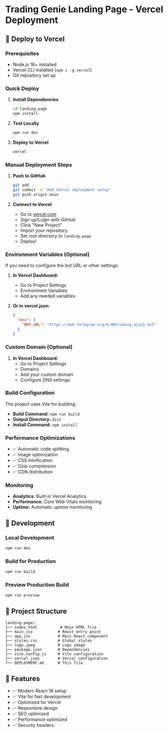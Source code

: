 # Trading Genie Landing Page - Vercel Deployment

## 🚀 Deploy to Vercel

### Prerequisites
- Node.js 16+ installed
- Vercel CLI installed (`npm i -g vercel`)
- Git repository set up

### Quick Deploy

1. **Install Dependencies**
   ```bash
   cd landing-page
   npm install
   ```

2. **Test Locally**
   ```bash
   npm run dev
   ```

3. **Deploy to Vercel**
   ```bash
   vercel
   ```

### Manual Deployment Steps

1. **Push to GitHub**
   ```bash
   git add .
   git commit -m "Add Vercel deployment setup"
   git push origin main
   ```

2. **Connect to Vercel**
   - Go to [vercel.com](https://vercel.com)
   - Sign up/Login with GitHub
   - Click "New Project"
   - Import your repository
   - Set root directory to `landing-page`
   - Deploy!

### Environment Variables (Optional)

If you need to configure the bot URL or other settings:

1. **In Vercel Dashboard:**
   - Go to Project Settings
   - Environment Variables
   - Add any needed variables

2. **Or in vercel.json:**
   ```json
   {
     "env": {
       "BOT_URL": "https://web.telegram.org/k/#@trading_ajaib_bot"
     }
   }
   ```

### Custom Domain (Optional)

1. **In Vercel Dashboard:**
   - Go to Project Settings
   - Domains
   - Add your custom domain
   - Configure DNS settings

### Build Configuration

The project uses Vite for building:
- **Build Command:** `npm run build`
- **Output Directory:** `dist`
- **Install Command:** `npm install`

### Performance Optimizations

- ✅ Automatic code splitting
- ✅ Image optimization
- ✅ CSS minification
- ✅ Gzip compression
- ✅ CDN distribution

### Monitoring

- **Analytics:** Built-in Vercel Analytics
- **Performance:** Core Web Vitals monitoring
- **Uptime:** Automatic uptime monitoring

## 🔧 Development

### Local Development
```bash
npm run dev
```

### Build for Production
```bash
npm run build
```

### Preview Production Build
```bash
npm run preview
```

## 📁 Project Structure

```
landing-page/
├── index.html          # Main HTML file
├── main.jsx           # React entry point
├── app.jsx            # Main React component
├── styles.css         # Global styles
├── logo.jpeg          # Logo image
├── package.json       # Dependencies
├── vite.config.js     # Vite configuration
├── vercel.json        # Vercel configuration
└── DEPLOYMENT.md      # This file
```

## 🎯 Features

- ✅ Modern React 18 setup
- ✅ Vite for fast development
- ✅ Optimized for Vercel
- ✅ Responsive design
- ✅ SEO optimized
- ✅ Performance optimized
- ✅ Security headers
